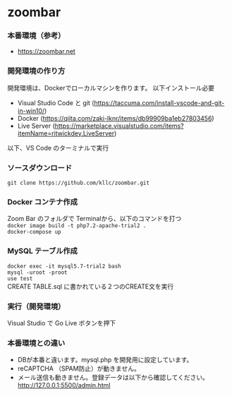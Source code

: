 # zoombar

### 本番環境（参考）
- https://zoombar.net

### 開発環境の作り方
開発環境は、Dockerでローカルマシンを作ります。
以下インストール必要
- Visual Studio Code と git (https://taccuma.com/install-vscode-and-git-in-win10/)<br>
- Docker  (https://qiita.com/zaki-lknr/items/db99909ba1eb27803456)<br>
- Live Server (https://marketplace.visualstudio.com/items?itemName=ritwickdey.LiveServer)<br>

以下、VS Code のターミナルで実行

### ソースダウンロード
`git clone https://github.com/kllc/zoombar.git`

### Docker コンテナ作成
Zoom Bar のフォルダで Terminalから、以下のコマンドを打つ<br>
`docker image build -t php7.2-apache-trial2 .` <br>
`docker-compose up`

### MySQL テーブル作成
`docker exec -it mysql5.7-trial2 bash`<br>
`mysql -uroot -proot`<br>
`use test`<br>
CREATE TABLE.sql に書かれている２つのCREATE文を実行

### 実行（開発環境）
Visual Studio で Go Live ボタンを押下

### 本番環境との違い
- DBが本番と違います。mysql.php を開発用に設定しています。
- reCAPTCHA （SPAM防止）が動きません。
- メール送信も動きません。登録データは以下から確認してください。<br>
http://127.0.0.1:5500/admin.html
